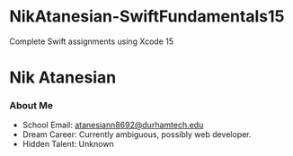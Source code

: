 # NikAtanesian-SwiftFundamentals15
Complete Swift assignments using Xcode 15
# Nik Atanesian
### About Me
* School Email: atanesiann8692@durhamtech.edu
* Dream Career: Currently ambiguous, possibly web developer.
* Hidden Talent: Unknown
